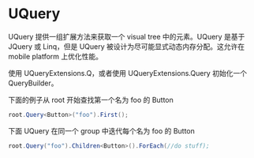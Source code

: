 # UQuery

UQuery 提供一组扩展方法来获取一个 visual tree 中的元素。UQuery 是基于 JQuery 或 Linq，但是 UQuery 被设计为尽可能显式动态内存分配。这允许在 mobile platform 上优化性能。

使用 UQueryExtensions.Q，或者使用 UQueryExtensions.Query 初始化一个 QueryBuilder。

下面的例子从 root 开始查找第一个名为 foo 的 Button

```C#
root.Query<Button>("foo").First();
```

下面 UQuery 在同一个 group 中迭代每个名为 foo 的 Button

```C#
root.Query("foo").Children<Button>().ForEach(//do stuff);
```

